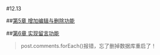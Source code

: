 #12.13

##[第5章 增加编辑与删除功能](https://github.com/nswbmw/N-blog/wiki/%E7%AC%AC5%E7%AB%A0-%E5%A2%9E%E5%8A%A0%E7%BC%96%E8%BE%91%E4%B8%8E%E5%88%A0%E9%99%A4%E5%8A%9F%E8%83%BD)

##[第6章 实现留言功能](https://github.com/nswbmw/N-blog/wiki/%E7%AC%AC6%E7%AB%A0--%E5%AE%9E%E7%8E%B0%E7%95%99%E8%A8%80%E5%8A%9F%E8%83%BD)

>post.comments.forEach()报错，忘了删掉数据库重启了！